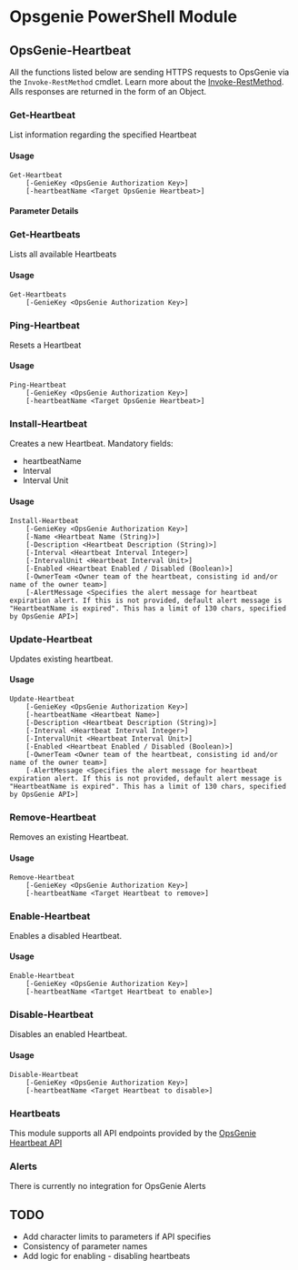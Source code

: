 # Opsgenie PowerShell Module

## OpsGenie-Heartbeat
All the functions listed below are sending HTTPS requests to OpsGenie via the `Invoke-RestMethod` cmdlet. Learn more about the [Invoke-RestMethod](https://docs.microsoft.com/en-us/powershell/module/microsoft.powershell.utility/invoke-restmethod?view=powershell-6#description).
Alls responses are returned in the form of an Object.

### Get-Heartbeat
List information regarding the specified Heartbeat
#### Usage 
```
Get-Heartbeat
    [-GenieKey <OpsGenie Authorization Key>]
    [-heartbeatName <Target OpsGenie Heartbeat>]
```
#### Parameter Details


### Get-Heartbeats
Lists all available Heartbeats
#### Usage
```
Get-Heartbeats
    [-GenieKey <OpsGenie Authorization Key>]
```

### Ping-Heartbeat
Resets a Heartbeat
#### Usage
```
Ping-Heartbeat
    [-GenieKey <OpsGenie Authorization Key>]
    [-heartbeatName <Target OpsGenie Heartbeat>]
```
### Install-Heartbeat
Creates a new Heartbeat.
Mandatory fields:
- heartbeatName
- Interval
- Interval Unit
#### Usage
```
Install-Heartbeat
    [-GenieKey <OpsGenie Authorization Key>]
    [-Name <Heartbeat Name (String)>]
    [-Description <Heartbeat Description (String)>]
    [-Interval <Heartbeat Interval Integer>]
    [-IntervalUnit <Heartbeat Interval Unit>]
    [-Enabled <Heartbeat Enabled / Disabled (Boolean)>]
    [-OwnerTeam <Owner team of the heartbeat, consisting id and/or name of the owner team>]
    [-AlertMessage <Specifies the alert message for heartbeat expiration alert. If this is not provided, default alert message is "HeartbeatName is expired". This has a limit of 130 chars, specified by OpsGenie API>]
```

### Update-Heartbeat
Updates existing heartbeat.
#### Usage
```
Update-Heartbeat
    [-GenieKey <OpsGenie Authorization Key>]
    [-heartbeatName <Heartbeat Name>]
    [-Description <Heartbeat Description (String)>]
    [-Interval <Heartbeat Interval Integer>]
    [-IntervalUnit <Heartbeat Interval Unit>]
    [-Enabled <Heartbeat Enabled / Disabled (Boolean)>]
    [-OwnerTeam <Owner team of the heartbeat, consisting id and/or name of the owner team>]
    [-AlertMessage <Specifies the alert message for heartbeat expiration alert. If this is not provided, default alert message is "HeartbeatName is expired". This has a limit of 130 chars, specified by OpsGenie API>]
```

### Remove-Heartbeat
Removes an existing Heartbeat.

#### Usage
```
Remove-Heartbeat
    [-GenieKey <OpsGenie Authorization Key>]
    [-heartbeatName <Target Heartbeat to remove>]
```

### Enable-Heartbeat
Enables a disabled Heartbeat.

#### Usage
```
Enable-Heartbeat
    [-GenieKey <OpsGenie Authorization Key>]
    [-heartbeatName <Tartget Heartbeat to enable>]
```
### Disable-Heartbeat 
Disables an enabled Heartbeat.

#### Usage
```
Disable-Heartbeat
    [-GenieKey <OpsGenie Authorization Key>]
    [-heartbeatName <Target Heartbeat to disable>]
```
### Heartbeats
This module supports all API endpoints provided by the [OpsGenie Heartbeat API](https://docs.opsgenie.com/docs/heartbeat-api)


### Alerts
There is currently no integration for OpsGenie Alerts

## TODO
- Add character limits to parameters if API specifies
- Consistency of parameter names
- Add logic for enabling - disabling heartbeats
